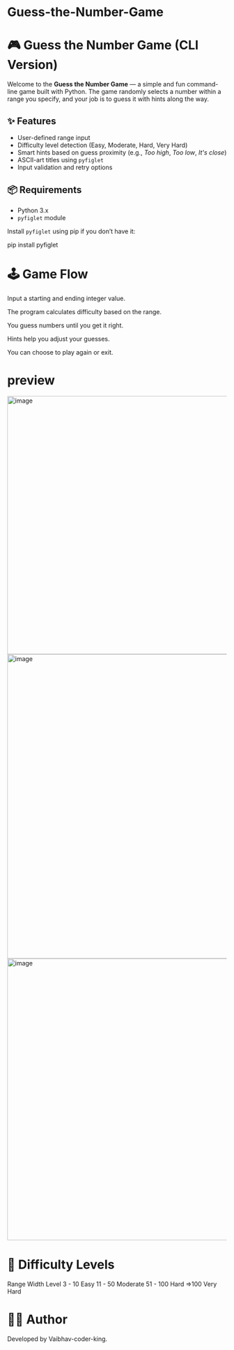 # Guess-the-Number-Game
# 🎮 Guess the Number Game (CLI Version)

Welcome to the **Guess the Number Game** — a simple and fun command-line game built with Python. The game randomly selects a number within a range you specify, and your job is to guess it with hints along the way.

## ✨ Features

- User-defined range input
- Difficulty level detection (Easy, Moderate, Hard, Very Hard)
- Smart hints based on guess proximity (e.g., *Too high*, *Too low*, *It's close*)
- ASCII-art titles using `pyfiglet`
- Input validation and retry options

## 📦 Requirements

- Python 3.x
- `pyfiglet` module

Install `pyfiglet` using pip if you don’t have it:

pip install pyfiglet

# 🕹️ Game Flow
Input a starting and ending integer value.

The program calculates difficulty based on the range.

You guess numbers until you get it right.

Hints help you adjust your guesses.

You can choose to play again or exit.
# preview 

<img width="872" height="593" alt="image" src="https://github.com/user-attachments/assets/984f4856-c3f0-4bff-b37a-801eff13b500" />

<img width="1070" height="699" alt="image" src="https://github.com/user-attachments/assets/aa72af88-faa3-45e5-83bc-87abe57aa2da" />

<img width="676" height="647" alt="image" src="https://github.com/user-attachments/assets/7c0182fe-b5dd-4348-a034-dfd0b79604ab" />


# 🧠 Difficulty Levels
Range Width	Level
3 - 10	Easy
11 - 50	Moderate
51 - 100	Hard
=>100	Very Hard

# 👨‍💻 Author
Developed by Vaibhav-coder-king.
